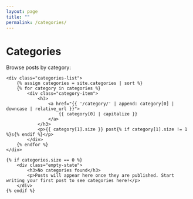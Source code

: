 ```yaml
---
layout: page
title: ""
permalink: /categories/
---
```


<div class="categories-page">
    <h1>Categories</h1>
    <p>Browse posts by category:</p>
    
    <div class="categories-list">
        {% assign categories = site.categories | sort %}
        {% for category in categories %}
            <div class="category-item">
                <h3>
                    <a href="{{ '/category/' | append: category[0] | downcase | relative_url }}">
                        {{ category[0] | capitalize }}
                    </a>
                </h3>
                <p>{{ category[1].size }} post{% if category[1].size != 1 %}s{% endif %}</p>
            </div>
        {% endfor %}
    </div>
    
    {% if categories.size == 0 %}
        <div class="empty-state">
            <h3>No categories found</h3>
            <p>Posts will appear here once they are published. Start writing your first post to see categories here!</p>
        </div>
    {% endif %}
</div> 